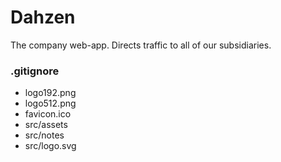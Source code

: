 # Dahzen
The company web-app. Directs traffic to all of our subsidiaries.

### .gitignore
- logo192.png
- logo512.png
- favicon.ico
- src/assets
- src/notes
- src/logo.svg
